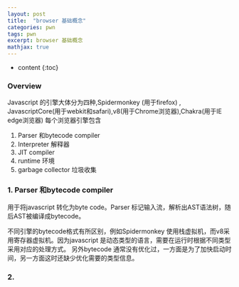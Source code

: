 ```yaml
---
layout: post
title:  "browser 基础概念"
categories: pwn
tags: pwn
excerpt: browser 基础概念
mathjax: true
---
```


* content
{:toc}

### Overview

Javascript 的引擎大体分为四种,Spidermonkey (用于firefox) , JavascriptCore(用于webkit和safari),v8(用于Chrome浏览器),Chakra(用于IE edge浏览器)
每个浏览器引擎包含
1. Parser 和bytecode compiler
2. Interpreter 解释器
3. JIT compiler 
4. runtime 环境
5. garbage collector 垃圾收集

### 1. Parser 和bytecode compiler

用于将javascript 转化为byte code。Parser 标记输入流，解析出AST语法树，随后AST被编译成bytecode。

不同引擎的bytecode格式有所区别，例如Spidermonkey 使用栈虚拟机，而v8采用寄存器虚拟机。因为javascript 是动态类型的语言，需要在运行时根据不同类型采用对应的处理方式。
另外bytecode 通常没有优化过，一方面是为了加快启动时间，另一方面这时还缺少优化需要的类型信息。

### 2.

